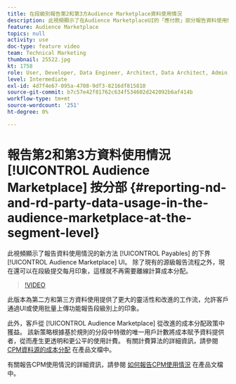 ```yaml
---
title: 在段級別報告第2和第3方Audience Marketplace資料使用情況
description: 此視頻顯示了在Audience MarketplaceUI的「應付款」部分報告資料使用情況的新方法。 除了現有的源級報告流程之外，現在還可以在段級提交每月印象，這樣就不再需要離線計算成本分配。
feature: Audience Marketplace
topics: null
activity: use
doc-type: feature video
team: Technical Marketing
thumbnail: 25522.jpg
kt: 1758
role: User, Developer, Data Engineer, Architect, Data Architect, Admin, Leader
level: Intermediate
exl-id: 4d7f4e67-095a-4708-9df3-8216df815810
source-git-commit: b7c57e42f81762c634f534602d242092b6af414b
workflow-type: tm+mt
source-wordcount: '251'
ht-degree: 0%

---
```


# 報告第2和第3方資料使用情況 [!UICONTROL Audience Marketplace] 按分部 {#reporting-nd-and-rd-party-data-usage-in-the-audience-marketplace-at-the-segment-level}

此視頻顯示了報告資料使用情況的新方法 [!UICONTROL Payables] 的下界 [!UICONTROL Audience Marketplace] UI。 除了現有的源級報告流程之外，現在還可以在段級提交每月印象，這樣就不再需要離線計算成本分配。

>[!VIDEO](https://video.tv.adobe.com/v/25522/?quality=12)

此版本為第二方和第三方資料使用提供了更大的靈活性和改進的工作流，允許客戶通過UI或使用批量上傳功能報告段級別上的印象。

此外，客戶從 [!UICONTROL Audience Marketplace] 從改進的成本分配政策中獲益。 該新策略根據基於規則的分段中特徵的唯一用戶計數將成本賦予資料提供者，從而產生更透明和更公平的使用計費。 有關計費算法的詳細資訊，請參閱 [CPM資料源的成本分配](https://experiencecloud.adobe.com/resources/help/en_US/aam/marketplace_cpm_billing.html) 在產品文檔中。

有關報告CPM使用情況的詳細資訊，請參閱 [如何報告CPM使用情況](https://experiencecloud.adobe.com/resources/help/en_US/aam/t_marketplace_report_cpm_usage.html) 在產品文檔中。
